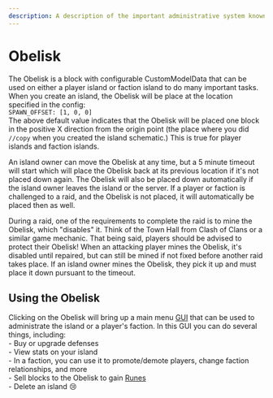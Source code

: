 ```yaml
---
description: A description of the important administrative system known as the Obelisk.
---
```


# Obelisk

The Obelisk is a block with configurable CustomModelData that can be used on either a player island or faction island to do many important tasks. When you create an island, the Obelisk will be place at the location specified in the config:\
`SPAWN_OFFSET: [1, 0, 0]`\
The above default value indicates that the Obelisk will be placed one block in the positive X direction from the origin point (the place where you did `//copy` when you created the island schematic.) This is true for player islands and faction islands.

An island owner can move the Obelisk at any time, but a 5 minute timeout will start which will place the Obelisk back at its previous location if it's not placed down again. The Obelisk will also be placed down automatically if the island owner leaves the island or the server. If a player or faction is challenged to a raid, and the Obelisk is not placed, it will automatically be placed then as well.

During a raid, one of the requirements to complete the raid is to mine the Obelisk, which "disables" it. Think of the Town Hall from Clash of Clans or a similar game mechanic. That being said, players should be advised to protect their Obelisk! When an attacking player mines the Obelisk, it's disabled until repaired, but can still be mined if not fixed before another raid takes place. If an island owner mines the Obelisk, they pick it up and must place it down pursuant to the timeout.

## Using the Obelisk

Clicking on the Obelisk will bring up a main menu [GUI](guis/) that can be used to administrate the island or a player's faction. In this GUI you can do several things, including:\
\- Buy or upgrade defenses\
\- View stats on your island\
\- In a faction, you can use it to promote/demote players, change faction relationships, and more\
\- Sell blocks to the Obelisk to gain [Runes](runes.md)\
\- Delete an island :cry:
